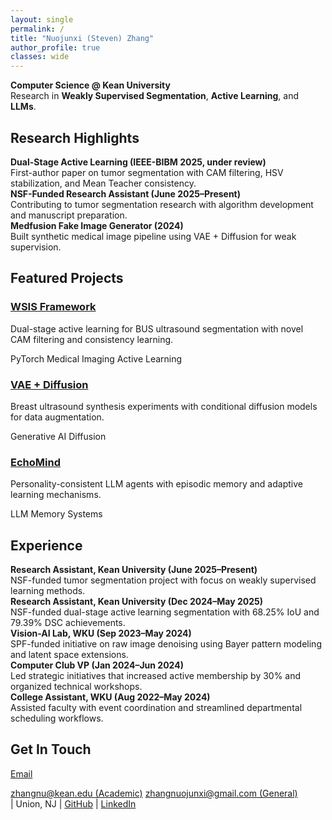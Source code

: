 ```yaml
---
layout: single
permalink: /
title: "Nuojunxi (Steven) Zhang"
author_profile: true
classes: wide
---
```


<div class="home-section">
<p><strong>Computer Science @ Kean University</strong><br>
Research in <strong>Weakly Supervised Segmentation</strong>, <strong>Active Learning</strong>, and <strong>LLMs</strong>.</p>
</div>

<div class="home-section research-highlights">
<h2>Research Highlights</h2>
<div class="research-item">
<strong>Dual-Stage Active Learning (IEEE-BIBM 2025, under review)</strong><br>
First-author paper on tumor segmentation with CAM filtering, HSV stabilization, and Mean Teacher consistency.
</div>
<div class="research-item">
<strong>NSF-Funded Research Assistant (June 2025–Present)</strong><br>
Contributing to tumor segmentation research with algorithm development and manuscript preparation.
</div>
<div class="research-item">
<strong>Medfusion Fake Image Generator (2024)</strong><br>
Built synthetic medical image pipeline using VAE + Diffusion for weak supervision.
</div>
</div>

<div class="home-section">
<h2>Featured Projects</h2>
<div class="grid-cards">
  <div class="project-card">
    <h3><a href="/projects/#wsis">WSIS Framework</a></h3>
    <p>Dual-stage active learning for BUS ultrasound segmentation with novel CAM filtering and consistency learning.</p>
    <span class="badge">PyTorch</span> <span class="badge">Medical Imaging</span> <span class="badge">Active Learning</span>
  </div>
  <div class="project-card">
    <h3><a href="/projects/#diffusion">VAE + Diffusion</a></h3>
    <p>Breast ultrasound synthesis experiments with conditional diffusion models for data augmentation.</p>
    <span class="badge">Generative AI</span> <span class="badge">Diffusion</span>
  </div>
  <div class="project-card">
    <h3><a href="/projects/#echomind">EchoMind</a></h3>
    <p>Personality-consistent LLM agents with episodic memory and adaptive learning mechanisms.</p>
    <span class="badge">LLM</span> <span class="badge">Memory Systems</span>
  </div>
</div>
</div>

<div class="home-section">
<h2>Experience</h2>
<div class="research-item">
<strong>Research Assistant, Kean University (June 2025–Present)</strong><br>
NSF-funded tumor segmentation project with focus on weakly supervised learning methods.
</div>
<div class="research-item">
<strong>Research Assistant, Kean University (Dec 2024–May 2025)</strong><br>
NSF-funded dual-stage active learning segmentation with 68.25% IoU and 79.39% DSC achievements.
</div>
<div class="research-item">
<strong>Vision-AI Lab, WKU (Sep 2023–May 2024)</strong><br>
SPF-funded initiative on raw image denoising using Bayer pattern modeling and latent space extensions.
</div>
<div class="research-item">
<strong>Computer Club VP (Jan 2024–Jun 2024)</strong><br>
Led strategic initiatives that increased active membership by 30% and organized technical workshops.
</div>
<div class="research-item">
<strong>College Assistant, WKU (Aug 2022–May 2024)</strong><br>
Assisted faculty with event coordination and streamlined departmental scheduling workflows.
</div>
</div>

<div class="home-section contact-info">
<h2>Get In Touch</h2>
<p>
<span class="email-popup">
  <a href="mailto:zhangnu@kean.edu">Email</a>
  <div class="email-dropdown">
    <a href="mailto:zhangnu@kean.edu">zhangnu@kean.edu (Academic)</a>
    <a href="mailto:zhangnuojunxi@gmail.com">zhangnuojunxi@gmail.com (General)</a>
  </div>
</span> | 
Union, NJ | <a href="https://github.com/Steven-ZN">GitHub</a> | <a href="https://linkedin.com/in/your-link">LinkedIn</a>
</p>
</div>  
